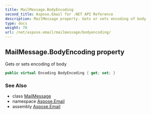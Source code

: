```yaml
---
title: MailMessage.BodyEncoding
second_title: Aspose.Email for .NET API Reference
description: MailMessage property. Gets or sets encoding of body
type: docs
weight: 70
url: /net/aspose.email/mailmessage/bodyencoding/
---
```

## MailMessage.BodyEncoding property

Gets or sets encoding of body

```csharp
public virtual Encoding BodyEncoding { get; set; }
```

### See Also

* class [MailMessage](../)
* namespace [Aspose.Email](../../mailmessage/)
* assembly [Aspose.Email](../../../)


